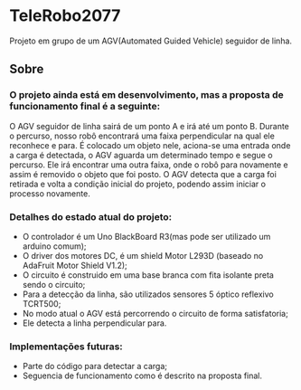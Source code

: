 # TeleRobo2077
Projeto em grupo de um AGV(Automated Guided Vehicle) seguidor de linha.

## Sobre
### O projeto ainda está em desenvolvimento, mas a proposta de funcionamento final é a seguinte:  

O AGV seguidor de linha sairá de um ponto A e irá até um ponto B. Durante o percurso, nosso robô encontrará uma faixa perpendicular na qual ele reconhece e para. É colocado um objeto nele, aciona-se uma entrada onde a carga é detectada, o AGV aguarda um determinado tempo e segue o percurso. Ele irá encontrar uma outra faixa, onde o robô para novamente e assim é removido o objeto que foi posto. O AGV detecta que a carga foi retirada e volta a condição inicial do projeto, podendo assim iniciar o processo novamente.

### Detalhes do estado atual do projeto:
  - O controlador é um Uno BlackBoard R3(mas pode ser utilizado um arduino comum);
  - O driver dos motores DC, é um shield Motor L293D (baseado no AdaFruit Motor Shield V1.2);
  - O circuito é construido em uma base branca com fita isolante preta sendo o circuito;
  - Para a detecção da linha, são utilizados sensores 5 óptico reflexivo TCRT500;
  - No modo atual o AGV está percorrendo o circuito de forma satisfatoria;
  - Ele detecta a linha perpendicular para.
  
### Implementações futuras:
  - Parte do código para detectar a carga;
  - Seguencia de funcionamento como é descrito na proposta final.
  
